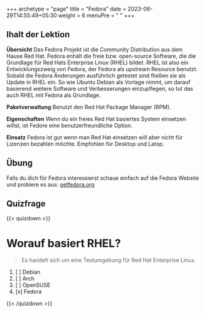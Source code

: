 +++
archetype = "page"
title = "Fedora"
date = 2023-06-29T14:55:49+05:30
weight = 6
menuPre = "<i class='fl-fedora'></i> "
+++

## Ihalt der Lektion

**Übersicht**
Das Fedora Projekt ist die Community Distribution aus dem Hause Red Hat. Fedora enhält die freie bzw. open-source Software, die die Grundlage für Red Hats Enterprise Linux (RHEL) bildet. RHEL ist also ein Entwicklungszweig von Fedora, der Fedora als upstream Resource benutzt. Sobald die Fedora Änderungen ausführlich getestet sind fließen sie als Update in RHEL ein. So wie Ubuntu Debian als Vorlage nimmt, um darauf basierend weitere Software und Verbesserungen einzupflegen, so tut das auch RHEL mit Fedora als Grundlage.

**Paketverwaltung**
Benutzt den Red Hat Package Manager (RPM).

**Eigenschaften**
Wenn du ein freies Red Hat basiertes System einsetzen willst, ist Fedore eine benutzerfreundliche Option.

**Einsatz**
Fedora ist gut wenn man Red Hat einsetzen will aber nicht für Lizenzen bezahlen möchte. Empfohlen für Desktop und Latop.

## Übung

Falls du dich für Fedora interessierst schaue einfach auf die Fedora Website und probiere es aus: [getfedora.org](https://getfedora.org/)

## Quizfrage

{{< quizdown >}}

# Worauf basiert RHEL?

> Es handelt sich um eine Testumgebung für Red Hat Enterprise Linux.

1. [ ] Debian
2. [ ] Arch
3. [ ] OpenSUSE
4. [x] Fedora

{{< /quizdown >}}
